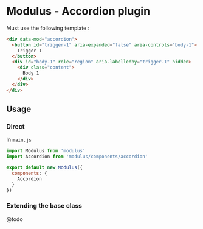 # Modulus - Accordion plugin

Must use the following template :
```html
<div data-mod="accordion">
  <button id="trigger-1" aria-expanded="false" aria-controls="body-1">
    Trigger 1
  </button>
  <div id="body-1" role="region" aria-labelledby="trigger-1" hidden>
    <div class="content">
      Body 1
    </div>
  </div>
</div>
```


## Usage

### Direct

In `main.js`
```js
import Modulus from 'modulus'
import Accordion from 'modulus/components/accordion'

export default new Modulus({
  components: {
    Accordion
  }
})
```

### Extending the base class

@todo